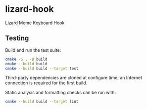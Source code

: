 # lizard-hook
Lizard Meme Keyboard Hook

## Testing

Build and run the test suite:

```sh
cmake -S . -B build
cmake --build build
cmake --build build --target test
```

Third-party dependencies are cloned at configure time; an Internet connection is required for the first build.

Static analysis and formatting checks can be run with:

```sh
cmake --build build --target lint
```
